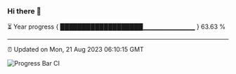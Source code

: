 ### Hi there 👋

⏳ Year progress { ███████████████████▁▁▁▁▁▁▁▁▁▁▁ } 63.63 %

---

⏰ Updated on Mon, 21 Aug 2023 06:10:15 GMT

![Progress Bar CI](https://github.com/Shyam-Makwana/GitHub-Actions-Demo/workflows/Progress%20Bar%20CI/badge.svg)
